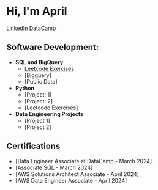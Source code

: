 <h1>Hi, I'm April</h1>
<a href="https://www.linkedin.com/in/apece/">LinkedIn</a>
<a href="https://www.datacamp.com/portfolio/acorreose">DataCamp</a> 

<h2>Software Development:</h2>

- <b>SQL and BigQuery</b>
  - [Leetcode Exercises](https://github.com/pingproject27/SQLLeetcodeExercises)
  - [Bigquery]
  - [Public Data]
- <b>Python</b>
  - [Project: 1]
  - [Project: 2]
  - [Leetcode Exercises]
- <b>Data Engineering Projects</b>
  - [Project 1]
  - [Project 2]



<h2>Certifications</h2>

- [Data Engineer Associate at DataCamp - March 2024] 
- [Associate SQL - March 2024]
- [AWS Solutions Architect Associate - April 2024]
- [AWS Data Engineer Associate - April 2024]
